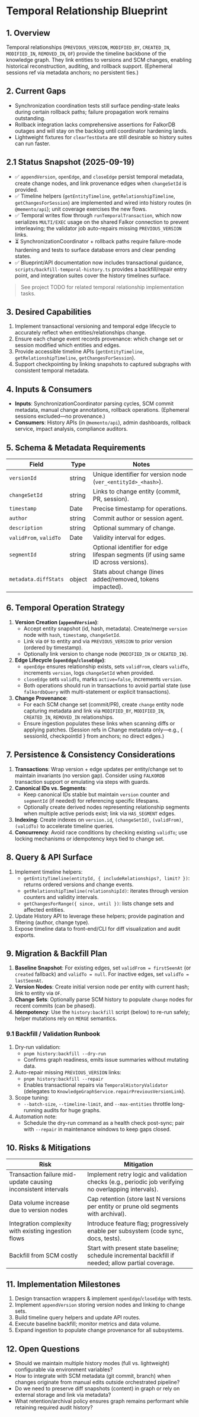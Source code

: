 # Temporal Relationship Blueprint

## 1. Overview
Temporal relationships (`PREVIOUS_VERSION`, `MODIFIED_BY`, `CREATED_IN`, `MODIFIED_IN`, `REMOVED_IN`, `OF`) provide the timeline backbone of the knowledge graph. They link entities to versions and SCM changes, enabling historical reconstruction, auditing, and rollback support. (Ephemeral sessions ref via metadata anchors; no persistent ties.)

## 2. Current Gaps
- Synchronization coordination tests still surface pending-state leaks during certain rollback paths; failure propagation work remains outstanding.
- Rollback integration lacks comprehensive assertions for FalkorDB outages and will stay on the backlog until coordinator hardening lands.
- Lightweight fixtures for `clearTestData` are still desirable so history suites can run faster.

## 2.1 Status Snapshot (2025-09-19)
- ✅ `appendVersion`, `openEdge`, and `closeEdge` persist temporal metadata, create change nodes, and link provenance edges when `changeSetId` is provided.
- ✅ Timeline helpers (`getEntityTimeline`, `getRelationshipTimeline`, `getChangesForSession`) are implemented and wired into history routes (in `@memento/api`); unit coverage exercises the new flows.
- ✅ Temporal writes flow through `runTemporalTransaction`, which now serializes `MULTI/EXEC` usage on the shared Falkor connection to prevent interleaving; the validator job auto-repairs missing `PREVIOUS_VERSION` links.
- ⏳ SynchronizationCoordinator + rollback paths require failure-mode hardening and tests to surface database errors and clear pending states.
- ✅ Blueprint/API documentation now includes transactional guidance, `scripts/backfill-temporal-history.ts` provides a backfill/repair entry point, and integration suites cover the history timelines surface.

> See project TODO for related temporal relationship implementation tasks.

## 3. Desired Capabilities
1. Implement transactional versioning and temporal edge lifecycle to accurately reflect when entities/relationships change.
2. Ensure each change event records provenance: which change set or session modified which entities and edges.
3. Provide accessible timeline APIs (`getEntityTimeline`, `getRelationshipTimeline`, `getChangesForSession`).
4. Support checkpointing by linking snapshots to captured subgraphs with consistent temporal metadata.

## 4. Inputs & Consumers
- **Inputs**: SynchronizationCoordinator parsing cycles, SCM commit metadata, manual change annotations, rollback operations. (Ephemeral sessions excluded—no provenance.)
- **Consumers**: History APIs (in `@memento/api`), admin dashboards, rollback service, impact analysis, compliance auditors.

## 5. Schema & Metadata Requirements
| Field | Type | Notes |
| --- | --- | --- |
| `versionId` | string | Unique identifier for version node (`ver_<entityId>_<hash>`).
| `changeSetId` | string | Links to change entity (commit, PR, session).
| `timestamp` | Date | Precise timestamp for operations.
| `author` | string | Commit author or session agent.
| `description` | string | Optional summary of change.
| `validFrom`, `validTo` | Date | Validity interval for edges.
| `segmentId` | string | Optional identifier for edge lifespan segments (if using same ID across versions).
| `metadata.diffStats` | object | Stats about change (lines added/removed, tokens impacted).

## 6. Temporal Operation Strategy
1. **Version Creation (`appendVersion`)**:
   - Accept entity snapshot (id, hash, metadata). Create/merge `version` node with `hash`, `timestamp`, `changeSetId`.
   - Link via `OF` to entity and via `PREVIOUS_VERSION` to prior version (ordered by timestamp).
   - Optionally link version to change node (`MODIFIED_IN` or `CREATED_IN`).
2. **Edge Lifecycle (`openEdge`/`closeEdge`)**:
   - `openEdge` ensures relationship exists, sets `validFrom`, clears `validTo`, increments `version`, logs `changeSetId` when provided.
   - `closeEdge` sets `validTo`, marks `active=false`, increments `version`.
   - Both operations should run in transactions to avoid partial state (use `falkordbQuery` with multi-statement or explicit transactions).
3. **Change Provenance**:
   - For each SCM change set (commit/PR), create `change` entity node capturing metadata and link via `MODIFIED_BY`, `MODIFIED_IN`, `CREATED_IN`, `REMOVED_IN` relationships.
   - Ensure ingestion populates these links when scanning diffs or applying patches. (Session refs in Change metadata only—e.g., { sessionId, checkpointId } from anchors; no direct edges.)

## 7. Persistence & Consistency Considerations
1. **Transactions**: Wrap version + edge updates per entity/change set to maintain invariants (no version gap). Consider using `FALKORDB` transaction support or emulating via steps with guards.
2. **Canonical IDs vs. Segments**:
   - Keep canonical IDs stable but maintain `version` counter and `segmentId` (if needed) for referencing specific lifespans.
   - Optionally create derived nodes representing relationship segments when multiple active periods exist; link via `HAS_SEGMENT` edges.
3. **Indexing**: Create indexes on `version.id`, `(changeSetId)`, `(validFrom)`, `(validTo)` to accelerate timeline queries.
4. **Concurrency**: Avoid race conditions by checking existing `validTo`; use locking mechanisms or idempotency keys tied to change set.

## 8. Query & API Surface
1. Implement timeline helpers:
   - `getEntityTimeline(entityId, { includeRelationships?, limit? })`: returns ordered versions and change events.
   - `getRelationshipTimeline(relationshipId)`: iterates through version counters and validity intervals.
   - `getChangesForRange({ since, until })`: lists change sets and affected entities.
2. Update History API to leverage these helpers; provide pagination and filtering (author, change type).
3. Expose timeline data to front-end/CLI for diff visualization and audit exports.

## 9. Migration & Backfill Plan
1. **Baseline Snapshot**: For existing edges, set `validFrom = firstSeenAt` (or `created` fallback) and `validTo = null`. For inactive edges, set `validTo = lastSeenAt`.
2. **Version Nodes**: Create initial version node per entity with current hash; link to entity via `OF`.
3. **Change Sets**: Optionally parse SCM history to populate `change` nodes for recent commits (can be phased).
4. **Idempotency**: Use the `history:backfill` script (below) to re-run safely; helper mutations rely on `MERGE` semantics.

### 9.1 Backfill / Validation Runbook
1. Dry-run validation:
   - `pnpm history:backfill --dry-run`
   - Confirms graph readiness, emits issue summaries without mutating data.
2. Auto-repair missing `PREVIOUS_VERSION` links:
   - `pnpm history:backfill --repair`
   - Enables transactional repairs via `TemporalHistoryValidator` (delegates to `KnowledgeGraphService.repairPreviousVersionLink`).
3. Scope tuning:
   - `--batch-size`, `--timeline-limit`, and `--max-entities` throttle long-running audits for huge graphs.
4. Automation note:
   - Schedule the dry-run command as a health check post-sync; pair with `--repair` in maintenance windows to keep gaps closed.

## 10. Risks & Mitigations
| Risk | Mitigation |
| --- | --- |
| Transaction failure mid-update causing inconsistent intervals | Implement retry logic and validation checks (e.g., periodic job verifying no overlapping intervals). |
| Data volume increase due to version nodes | Cap retention (store last N versions per entity or prune old segments with archival). |
| Integration complexity with existing ingestion flows | Introduce feature flag; progressively enable per subsystem (code sync, docs, tests). |
| Backfill from SCM costly | Start with present state baseline; schedule incremental backfill if needed; allow partial coverage. |

## 11. Implementation Milestones
1. Design transaction wrappers & implement `openEdge`/`closeEdge` with tests.
2. Implement `appendVersion` storing version nodes and linking to change sets.
3. Build timeline query helpers and update API routes.
4. Execute baseline backfill; monitor metrics and data volume.
5. Expand ingestion to populate change provenance for all subsystems.

## 12. Open Questions
- Should we maintain multiple history modes (full vs. lightweight) configurable via environment variables?
- How to integrate with SCM metadata (git commit, branch) when changes originate from manual edits outside orchestrated pipeline?
- Do we need to preserve diff snapshots (content) in graph or rely on external storage and link via metadata?
- What retention/archival policy ensures graph remains performant while retaining required audit history?
